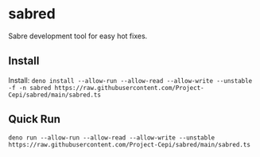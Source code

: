 # sabred
Sabre development tool for easy hot fixes.

## Install

Install:
`deno install --allow-run --allow-read --allow-write --unstable -f -n sabred https://raw.githubusercontent.com/Project-Cepi/sabred/main/sabred.ts`

## Quick Run

`deno run --allow-run --allow-read --allow-write --unstable https://raw.githubusercontent.com/Project-Cepi/sabred/main/sabred.ts`